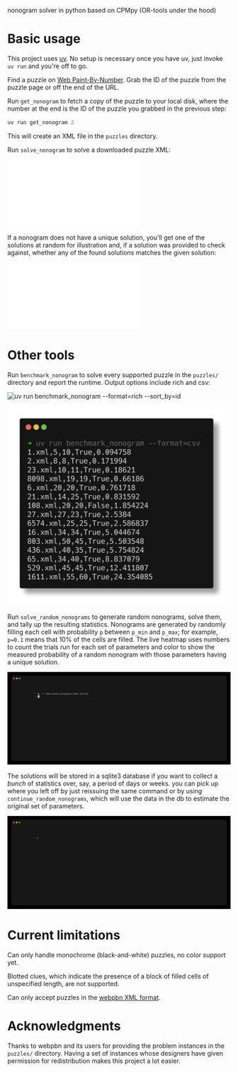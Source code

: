 nonogram solver in python based on CPMpy (OR-tools under the hood)

# Basic usage

This project uses [uv](https://docs.astral.sh/uv/). No setup is
necessary once you have uv, just invoke `uv run` and you're off to go.

Find a puzzle on [Web Paint-By-Number](https://webpbn.com/). Grab the
ID of the puzzle from the puzzle page or off the end of the URL.

Run `get_nonogram` to fetch a copy of the puzzle to your local disk,
where the number at the end is the ID of the puzzle you grabbed in the
previous step:

```python
uv run get_nonogram 2
```

This will create an XML file in the `puzzles` directory.

Run `solve_nonogram` to solve a downloaded puzzle XML:

![uv run solve_nonogram puzzles/2.xml](images/solve-2.xml)

If a nonogram does not have a unique solution, you'll get one of the
solutions at random for illustration and, if a solution was provided
to check against, whether any of the found solutions matches the given
solution:

![uv run solve_nonogram puzzles/108.xml](images/solve-108.xml)

# Other tools

Run `benchmark_nonogram` to solve every supported puzzle in the
`puzzles/` directory and report the runtime. Output options include
rich and csv:

![uv run benchmark_nonogram --format=rich --sort_by=id](images/benchmark_rich.gif)

![uv run benchmark_nonogram --format=csv](images/benchmark_csv.png)

Run `solve_random_nonograms` to generate random nonograms, solve them,
and tally up the resulting statistics. Nonograms are generated by
randomly filling each cell with probability `p` between `p_min` and
`p_max`; for example, `p=0.1` means that 10% of the cells are
filled. The live heatmap uses numbers to count the trials run for each
set of parameters and color to show the measured probability of a
random nonogram with those parameters having a unique solution.

![uv run solve_random_nonograms with many arguments](images/random_nonogram_demo.gif)

The solutions will be stored in a sqlite3 database if you want to
collect a *bunch* of statistics over, say, a period of days or weeks.
you can pick up where you left off by just reissuing the same command
or by using `continue_random_nonograms`, which will use the data in
the db to estimate the original set of parameters.

![uv run continue_random_nonograms](images/continue_demo.gif)

# Current limitations

Can only handle monochrome (black-and-white) puzzles, no color support
yet.

Blotted clues, which indicate the presence of a block of filled cells
of unspecified length, are not supported.

Can only accept puzzles in the [webpbn XML format](https://webpbn.com/pbn_fmt.html).

# Acknowledgments

Thanks to webpbn and its users for providing the problem instances in
the `puzzles/` directory. Having a set of instances whose designers
have given permission for redistribution makes this project a lot
easier.

